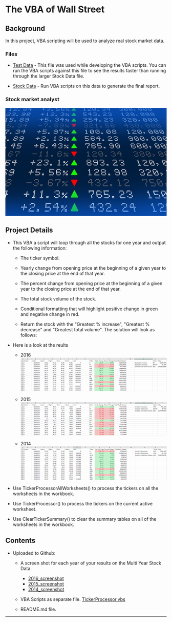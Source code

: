 # The VBA of Wall Street

## Background

In this project, VBA scripting will be used to analyze real stock market data.

### Files

- [Test Data](Resources/alphabetical_testing_MBM.xlsm) - This file was used while developing the VBA scripts. You can run the VBA scripts against this file to see the results faster than running through the larger Stock Data file.

- [Stock Data](Resources/Multiple_year_stock_data.xlsx) - Run VBA scripts on this data to generate the final report.

### Stock market analyst

![stock Market](Images/stockmarket.jpg)

## Project Details

- This VBA a script will loop through all the stocks for one year and output the following information:

  - The ticker symbol.

  - Yearly change from opening price at the beginning of a given year to the closing price at the end of that year.

  - The percent change from opening price at the beginning of a given year to the closing price at the end of that year.

  - The total stock volume of the stock.

  - Conditional formatting that will highlight positive change in green and negative change in red.

  - Return the stock with the "Greatest % increase", "Greatest % decrease" and "Greatest total volume". The solution will look as follows:

- Here is a look at the reults

  - 2016 ![2016_screenshot](Images/2016_screenshot.png)

  - 2015 ![2015_screenshot](Images/2015_screenshot.png)

  - 2014 ![2014_screenshot](Images/2014_screenshot.png)

- Use TickerProcessorAllWorksheets() to process the tickers on all the worksheets in the workbook.

- Use TickerProcessor() to process the tickers on the current active worksheet.

- Use ClearTickerSummary() to clear the summary tables on all of the worksheets in the workbook.

## Contents

- Uploaded to Github:

  - A screen shot for each year of your results on the Multi Year Stock Data.

    - [2016_screenshot](Images/2016_screenshot.png)
    - [2015_screenshot](Images/2015_screenshot.png)
    - [2014_screenshot](Images/2014_screenshot.png)

  - VBA Scripts as separate file. [TickerProcessor.vbs](Resources/TickerProcessor.vbs)

  - README.md file.

---
